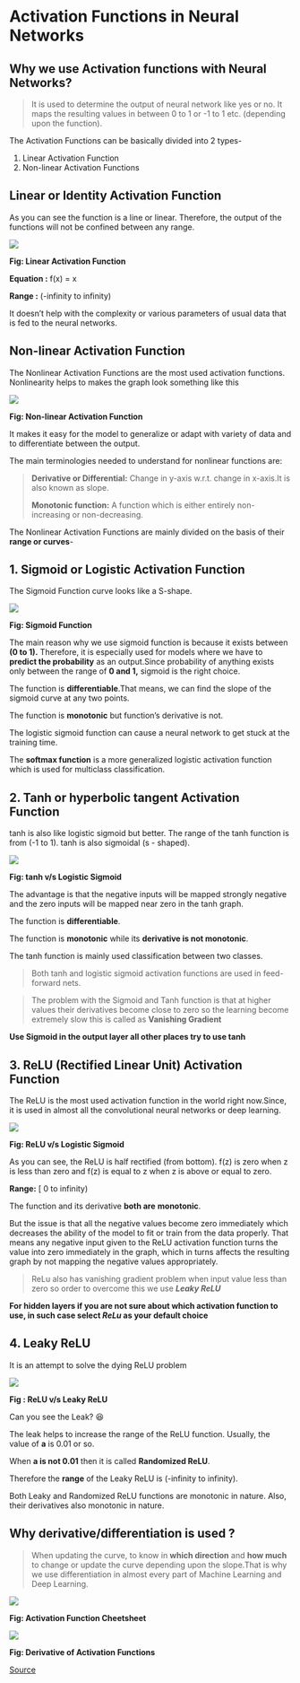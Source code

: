 # Activation Functions in Neural Networks



## **Why we use Activation functions with Neural Networks?**

> It is used to determine the output of neural network like yes or no. It maps the resulting values in between 0 to 1 or -1 to 1 etc. (depending upon the function).

The Activation Functions can be basically divided into 2 types-

1.  Linear Activation Function
2.  Non-linear Activation Functions



## **Linear or Identity Activation Function**

As you can see the function is a line or linear. Therefore, the output of the functions will not be confined between any range.

![](https://miro.medium.com/max/1400/1*tldIgyDQWqm-sMwP7m3Bww.png)

**Fig: Linear Activation Function**

**Equation :** f(x) = x

**Range :**  (-infinity to infinity)

It doesn’t help with the complexity or various parameters of usual data that is fed to the neural networks.

## **Non-linear Activation Function**

The Nonlinear Activation Functions are the most used activation functions. Nonlinearity helps to makes the graph look something like this

![](https://miro.medium.com/max/1200/1*cxNqE_CMez7vUIkcLUH8PA.png)

**Fig: Non-linear Activation Function**

It makes it easy for the model to generalize or adapt with variety of data and to differentiate between the output.

The main terminologies needed to understand for nonlinear functions are:

> **Derivative or Differential:** Change in y-axis w.r.t. change in x-axis.It is also known as slope.
> 
> **Monotonic function:**  A function which is either entirely non-increasing or non-decreasing.

The Nonlinear Activation Functions are mainly divided on the basis of their  **range or curves**-

## **1. Sigmoid or Logistic Activation Function**

The Sigmoid Function curve looks like a S-shape.

![](https://miro.medium.com/max/970/1*Xu7B5y9gp0iL5ooBj7LtWw.png)

**Fig: Sigmoid Function**

The main reason why we use sigmoid function is because it exists between  **(0 to 1).** Therefore, it is especially used for models where we have to **predict the probability** as an output.Since probability of anything exists only between the range of **0 and 1,** sigmoid is the right choice.

The function is  **differentiable**.That means, we can find the slope of the sigmoid curve at any two points.

The function is  **monotonic** but function’s derivative is not.

The logistic sigmoid function can cause a neural network to get stuck at the training time.

The  **softmax function**  is a more generalized logistic activation function which is used for multiclass classification.

## **2. Tanh or hyperbolic tangent Activation Function**

tanh is also like logistic sigmoid but better. The range of the tanh function is from (-1 to 1). tanh is also sigmoidal (s - shaped).

![](https://miro.medium.com/max/1190/1*f9erByySVjTjohfFdNkJYQ.jpeg)

**Fig: tanh v/s Logistic Sigmoid**

The advantage is that the negative inputs will be mapped strongly negative and the zero inputs will be mapped near zero in the tanh graph.

The function is  **differentiable**.

The function is  **monotonic**  while its  **derivative is not monotonic**.

The tanh function is mainly used classification between two classes.

> Both tanh and logistic sigmoid activation functions are used in feed-forward nets.

> The problem with the Sigmoid and Tanh function is that at higher values their derivatives become close to zero so the learning become extremely slow this is called as **Vanishing Gradient**
> 
**Use Sigmoid in the output layer all other places try to use tanh** 

## **3. ReLU (Rectified Linear Unit) Activation Function**

The ReLU is the most used activation function in the world right now.Since, it is used in almost all the convolutional neural networks or deep learning.

![](https://miro.medium.com/max/1400/1*XxxiA0jJvPrHEJHD4z893g.png)

**Fig: ReLU v/s Logistic Sigmoid**

As you can see, the ReLU is half rectified (from bottom). f(z) is zero when z is less than zero and f(z) is equal to z when z is above or equal to zero.

**Range:** [ 0 to infinity)

The function and its derivative  **both are**  **monotonic**.

But the issue is that all the negative values become zero immediately which decreases the ability of the model to fit or train from the data properly. That means any negative input given to the ReLU activation function turns the value into zero immediately in the graph, which in turns affects the resulting graph by not mapping the negative values appropriately.

>ReLu also has vanishing gradient problem when input value less than zero so order to overcome this we use ***Leaky ReLU***

**For hidden layers if you are not sure about which activation function to use, in such case select *ReLu* as your default choice**

## **4. Leaky ReLU**

It is an attempt to solve the dying ReLU problem

![](https://miro.medium.com/max/1400/1*A_Bzn0CjUgOXtPCJKnKLqA.jpeg)

**Fig : ReLU v/s Leaky ReLU**

Can you see the Leak? 😆

The leak helps to increase the range of the ReLU function. Usually, the value of  **a** is 0.01 or so.

When  **a is not 0.01**  then it is called  **Randomized ReLU**.

Therefore the  **range**  of the Leaky ReLU is (-infinity to infinity).

Both Leaky and Randomized ReLU functions are monotonic in nature. Also, their derivatives also monotonic in nature.

## Why derivative/differentiation is used ?

> When updating the curve, to know in  **which direction**  and  **how much**  to change or update the curve depending upon the slope.That is why we use differentiation in almost every part of Machine Learning and Deep Learning.

![](https://miro.medium.com/max/1400/1*p_hyqAtyI8pbt2kEl6siOQ.png)

**Fig: Activation Function Cheetsheet**

![](https://miro.medium.com/max/1400/1*n1HFBpwv21FCAzGjmWt1sg.png)

**Fig: Derivative of Activation Functions**

[Source](https://towardsdatascience.com/activation-functions-neural-networks-1cbd9f8d91d6)
